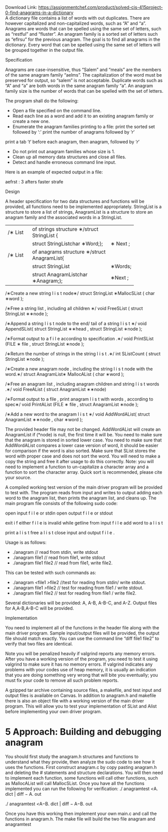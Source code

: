 Download Link: https://assignmentchef.com/product/solved-cis-415project-0-find-anagrams-in-a-dictionary
<br>
A dictionary file contains a list of words with out duplicates. There are however capitalized and non-capitalized words, such as “A” and “a”. Anagrams are words that can be spelled using the same set of letters, such as “restful” and “fluster”. An anagram family is a sorted set of letters such as “eflrsu” for the previous anagram. The goal is to find all anagrams in the dictionary. Every word that can be spelled using the same set of letters will be grouped together in the output file.

Specification

Anagrams are case-insensitive, thus “Salem” and “meals” are the members of the same anagram family “aelms”. The capitalization of the word must be preserved for output, so “salem” is not acceptable. Duplicate words such as “A” and “a” are both words in the same anagram family “a”. An anagram family size is the number of words that can be spelled with the set of letters.

The program shall do the following:

<ul>

 <li>Open a file specified on the command line.</li>

 <li>Read each line as a word and add it to an existing anagram family or create a new one.</li>

 <li>Enumerate the anagram families printing to a file: print the sorted set followed by ‘:’ print the number of anagrams followed by ‘<em>r</em>’</li>

</ul>

print a tab ‘<em>t</em>’ before each anagram, then anagram, followed by ‘<em>r</em>’

<ul>

 <li>Do not print out anagram families whose size is 1.</li>

 <li>Clean up all memory data structures and close all files.</li>

 <li>Detect and handle erroneous command line input.</li>

</ul>

Here is an example of expected output in a file:

aefrst : 3 afters faster strafe

Design

A header specification for two data structures and functions will be provided, all functions need to be implemented appropriately. StringList is a structure to store a list of strings, AnagramList is a structure to store an anagram family and the associated words in a StringList.

<table width="355">

 <tbody>

  <tr>

   <td width="62">/∗ List</td>

   <td width="234">of      strings        structure ∗/struct StringList {</td>

   <td width="58"> </td>

  </tr>

  <tr>

   <td width="62"> </td>

   <td width="234">                         struct                StringListchar ∗Word;};</td>

   <td width="58">∗ Next ;</td>

  </tr>

  <tr>

   <td width="62">/∗ List</td>

   <td width="234">of anagrams structure ∗/struct AnagramList{</td>

   <td width="58"> </td>

  </tr>

  <tr>

   <td width="62"> </td>

   <td width="234">                         struct                StringList</td>

   <td width="58">∗Words;</td>

  </tr>

  <tr>

   <td width="62"> </td>

   <td width="234">struct AnagramListchar ∗Anagram;};</td>

   <td width="58">∗Next ;</td>

  </tr>

 </tbody>

</table>

/∗Create a new string   l i s t       node∗/ struct       StringList ∗MallocSList ( char ∗word );

/∗Free a string list , including all children ∗/ void FreeSList ( struct StringList ∗∗node );

/∗Append a string l i s t node to the end/ tail of a string l i s t ∗/ void AppendSList( struct StringList ∗∗head , struct StringList ∗node );

/∗Format output to a f i l e according to specification .∗/ void PrintSList (FILE ∗ file , struct StringList ∗node );

/∗Return the number of strings in the string l i s t .∗/ int SListCount ( struct StringList ∗node );

/∗Create a new anagram node ,              including           the        string    l i s t      node with the word.∗/ struct AnagramList∗ MallocAList ( char ∗word );

/∗Free an anagram list , including anagram children and string l i s t words .∗/ void FreeAList ( struct AnagramList ∗∗node)

/∗Format output to a file , print anagram l i s t with words , according to spec∗/ void PrintAList (FILE ∗ file , struct AnagramList ∗node );

/∗Add a new word to the anagram l i s t ∗/ void AddWordAList( struct AnagramList ∗∗node , char ∗word );

The provided header file may not be changed. AddWordAList will create an AnagramList if (*node) is null, the first time it will be. You need to make sure that the anagram is stored in sorted lower case. You need to make sure that AddWordAList compares a lower case version of word, it should be easier for comparison if the word is also sorted. Make sure that SList stores the word with proper case and does not sort the word. You will need to make a copy the string and free it after usage to do this correctly. Note: you will need to implement a function to un-capitalize a character array and a function to sort the character array. Quick sort is recommended, please cite your source.

A compiled working test version of the main driver program will be provided to test with. The program reads from input and writes to output adding each word to the anagram list, then prints the anagram list, and cleans up. The main program file consists of the following sudo code:

open input f i l e or stdin open output f i l e or stdout

exit i f either f i l e is invalid while getline from input f i l e add word to a l i s t

print a     l i s t free a     l i s t close input and output     f i l e .

Usage is as follows:

<ul>

 <li>./anagram // read from stdin, write stdout</li>

 <li>./anagram file1 // read from file1, write stdout</li>

 <li>./anagram file1 file2 // read from file1, write file2.</li>

</ul>

This can be tested with such commands as:

<ul>

 <li>./anagram <em>&lt;</em>file1 <em>&gt;</em>file2 //test for reading from stdin/ write stdout.</li>

 <li>./anagram file1 <em>&gt;</em>file2 // test for reading from file1 / write stdout.</li>

 <li>./anagram file1 file2 // test for reading from file1 / write file2.</li>

</ul>

Several dictionaries will be provided: A, A-B, A-B-C, and A-Z. Output files for A,A-B,A-B-C will be provided.

Implementation

You need to implement all of the functions in the header file along with the main driver program. Sample input/output files will be provided, the output file should match exactly. You can use the command line “diff file1 file2” to verify that two files are identical.

Note you will be penalized heavily if valgrind reports any memory errors. After you have a working version of the program, you need to test it using valgrind to make sure it has no memory errors. If valgrind indicates any problems with your codes use of heap memory, it is usually an indication that you are doing something very wrong that will bite you eventually; you must fix your code to remove all such problem reports.

A gzipped tar archive containing source files, a makefile, and test input and output files is available on Canvas. In addition to anagram.h and makefile there is also an object file with a working version of the main driver program. This will allow you to test your implementation of SList and Alist before implementing your own driver program.

<h1>5           Approach: Building and debugging anagram</h1>

You should first study the anagram.h structures and functions to understand what they provide, then analyze the sudo code to see how it uses the functions. First construct anagram.c by copy pasting anagram.h and deleting the # statements and structure declarations. You will then need to implement each function, some functions will call other functions, such as MallocAList will call MallocSList. Once you have all the functions implemented you can run the following for verification: ./ anagramtest <em>&lt;</em>A. dict  |              diff − A. out

./ anagramtest <em>&lt;</em>A−B. dict                |        diff − A−B. out

Once you have this working then implement your own main.c and call the functions in anagram.h. The make file will build the two file anagram and anagramtest